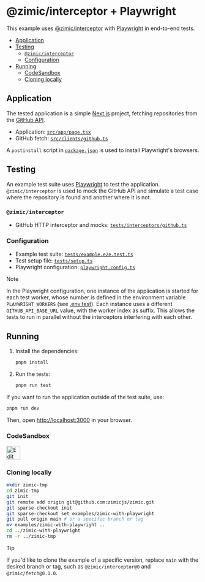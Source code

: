 <h1>
  @zimic/interceptor + Playwright
</h1>

This example uses [@zimic/interceptor](https://www.npmjs.com/package/@zimic/interceptor) with
[Playwright](https://playwright.dev) in end-to-end tests.

- [Application](#application)
- [Testing](#testing)
  - [`@zimic/interceptor`](#zimicinterceptor)
  - [Configuration](#configuration)
- [Running](#running)
  - [CodeSandbox](#codesandbox)
  - [Cloning locally](#cloning-locally)

## Application

The tested application is a simple [Next.js](https://nextjs.org) project, fetching repositories from the
[GitHub API](https://docs.github.com/en/rest).

- Application: [`src/app/page.tsx`](./src/app/page.tsx)
- GitHub fetch: [`src/clients/github.ts`](./src/clients/github.ts)

A `postinstall` script in [`package.json`](./package.json) is used to install Playwright's browsers.

## Testing

An example test suite uses [Playwright](https://playwright.dev) to test the application. `@zimic/interceptor` is used to
mock the GitHub API and simulate a test case where the repository is found and another where it is not.

### `@zimic/interceptor`

- GitHub HTTP interceptor and mocks: [`tests/interceptors/github.ts`](./tests/interceptors/github.ts)

### Configuration

- Example test suite: [`tests/example.e2e.test.ts`](./tests/example.e2e.test.ts)
- Test setup file: [`tests/setup.ts`](./tests/setup.ts)
- Playwright configuration: [`playwright.config.ts`](./playwright.config.ts)

> [!NOTE]
>
> In the Playwright configuration, one instance of the application is started for each test worker, whose number is
> defined in the environment variable `PLAYWRIGHT_WORKERS` (see [.env.test](./.env.test)). Each instance uses a
> different `GITHUB_API_BASE_URL` value, with the worker index as suffix. This allows the tests to run in parallel
> without the interceptors interfering with each other.

## Running

1. Install the dependencies:

   ```bash
   pnpm install
   ```

2. Run the tests:

   ```bash
   pnpm run test
   ```

If you want to run the application outside of the test suite, use:

```bash
pnpm run dev
```

Then, open [http://localhost:3000](http://localhost:3000) in your browser.

### CodeSandbox

<a href="https://codesandbox.io/p/sandbox/github/zimicjs/zimic/tree/main/examples/zimic-with-playwright">
  <img
    src="https://codesandbox.io/static/img/play-codesandbox.svg"
    alt="Edit in CodeSandbox"
    height="36px"
  />
</a>

### Cloning locally

```bash
mkdir zimic-tmp
cd zimic-tmp
git init
git remote add origin git@github.com:zimicjs/zimic.git
git sparse-checkout init
git sparse-checkout set examples/zimic-with-playwright
git pull origin main # or a specific branch or tag
mv examples/zimic-with-playwright ..
cd ../zimic-with-playwright
rm -r ../zimic-tmp
```

> [!TIP]
>
> If you'd like to clone the example of a specific version, replace `main` with the desired branch or tag, such as
> `@zimic/interceptor@0` and `@zimic/fetch@0.1.0`.
